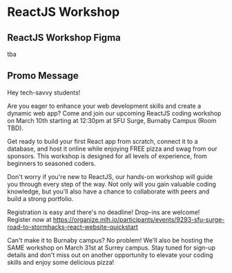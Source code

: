 # ReactJS Workshop

## ReactJS Workshop Figma

tba

## Promo Message

Hey tech-savvy students!

Are you eager to enhance your web development skills and create a dynamic web app? Come and join our upcoming ReactJS coding workshop on March 10th starting at 12:30pm at SFU Surge, Burnaby Campus (Room TBD).

Get ready to build your first React app from scratch, connect it to a database, and host it online while enjoying FREE pizza and swag from our sponsors. This workshop is designed for all levels of experience, from beginners to seasoned coders.

Don't worry if you're new to ReactJS, our hands-on workshop will guide you through every step of the way. Not only will you gain valuable coding knowledge, but you'll also have a chance to collaborate with peers and build a strong portfolio.

Registration is easy and there's no deadline! Drop-ins are welcome! Register now at https://organize.mlh.io/participants/events/9293-sfu-surge-road-to-stormhacks-react-website-quickstart

Can't make it to Burnaby campus? No problem! We'll also be hosting the SAME workshop on March 31st at Surrey campus. Stay tuned for sign-up details and don't miss out on another opportunity to elevate your coding skills and enjoy some delicious pizza! 

